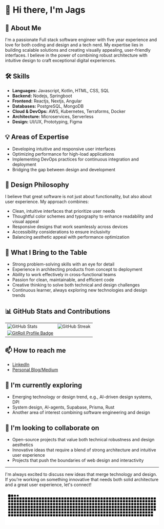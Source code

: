 # 👋 Hi there, I'm Jags

## 🚀 About Me
I'm a passionate Full stack software engineer with five year experience and love for both coding and design and a tech nerd. My expertise lies in building scalable solutions and creating visually appealing, user-friendly interfaces. I believe in the power of combining robust architecture with intuitive design to craft exceptional digital experiences.

## 🛠 Skills
- **Languages:** Javascript, Kotlin, HTML, CSS, SQL
- **Backend:** Nodejs, Springboot
- **Frontend:** Reactjs, Nextjs, Angular
- **Databases:** PostgreSQL, MongoDB
- **Cloud & DevOps:** AWS, Kubernetes, Terraforms, Docker
- **Architecture:** Microservices, Serverless
- **Design:** UI/UX, Prototyping, Figma

## 💡 Areas of Expertise
- Developing intuitive and responsive user interfaces
- Optimizing performance for high-load applications
- Implementing DevOps practices for continuous integration and deployment
- Bridging the gap between design and development

## 🎨 Design Philosophy
I believe that great software is not just about functionality, but also about user experience. My approach combines:
- Clean, intuitive interfaces that prioritize user needs
- Thoughtful color schemes and typography to enhance readability and visual appeal
- Responsive designs that work seamlessly across devices
- Accessibility considerations to ensure inclusivity
- Balancing aesthetic appeal with performance optimization

## 🌟 What I Bring to the Table
- Strong problem-solving skills with an eye for detail
- Experience in architecting products from concept to deployment
- Ability to work effectively in cross-functional teams
- Passion for clean, maintainable, and efficient code
- Creative thinking to solve both technical and design challenges
- Continuous learner, always exploring new technologies and design trends

## 📊 GitHub Stats and Contributions

<div align="center">
  <table>
    <tr>
      <td>
        <img src="https://github-readme-stats.vercel.app/api?username=jagadhis&show_icons=true&theme=radical" alt="GitHub Stats" />
      </td>
      <td>
        <img src="https://github-readme-streak-stats.herokuapp.com/?user=jagadhis&theme=radical" alt="GitHub Streak" />
      </td>
    </tr>
    <tr>
     <td>
  <a href="https://gitroll.io/profile/uLnZOZLfZXLgojmMdkQojIZlyeoi2" target="_blank">
    <img src="https://gitroll.io/api/badges/profiles/v1/uLnZOZLfZXLgojmMdkQojIZlyeoi2?theme=dark" 
         alt="GitRoll Profile Badge" 
         width="550" height="275"/>
  </a>
</td>
    </tr>
  </table>
</div>

## 📫 How to reach me
- [LinkedIn](https://www.linkedin.com/in/jagadhiswaran-devaraj/)
- [Personal Blog/Medium](https://medium.com/@jwaran78)

## 🌱 I'm currently exploring
- Emerging technology or design trend, e.g., AI-driven design systems, DPI
- System design, AI-agents, Supabase, Prisma, Rust
- Another area of interest combining software engineering and design

## 👯 I'm looking to collaborate on
- Open-source projects that value both technical robustness and design aesthetics
- Innovative ideas that require a blend of strong architecture and intuitive user experience
- Projects that push the boundaries of web design and interactivity

---

I'm always excited to discuss new ideas that merge technology and design. If you're working on something innovative that needs both solid architecture and a great user experience, let's connect!

<picture>
  <source media="(prefers-color-scheme: dark)" srcset="https://raw.githubusercontent.com/jagadhis/jagadhis/output/github-snake-dark.svg" />
  <source media="(prefers-color-scheme: light)" srcset="https://raw.githubusercontent.com/jagadhis/jagadhis/output/github-snake.svg" />
  <img alt="github-snake" src="https://raw.githubusercontent.com/jagadhis/jagadhis/output/github-snake.svg" />
</picture>
